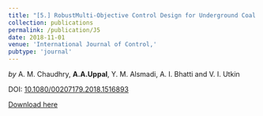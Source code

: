 ```yaml
---
title: "[5.] RobustMulti-Objective Control Design for Underground Coal Gasification Energy Conversion Process"
collection: publications
permalink: /publication/J5
date: 2018-11-01
venue: 'International Journal of Control,'
pubtype: 'journal'
---
```

*by* A. M. Chaudhry, **A.A.Uppal**, Y. M. Alsmadi, A. I. Bhatti and V. I. Utkin 

DOI: [10.1080/00207179.2018.1516893](https://doi.org/10.1080/00207179.2018.1516893)

[Download here](https://aauppal.github.io/files/J5.pdf)
